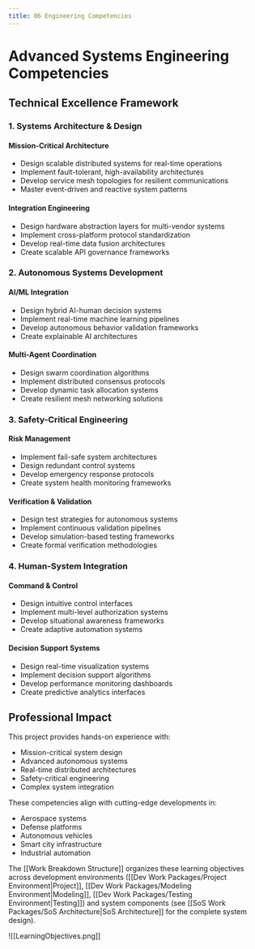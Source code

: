 ```yaml
---
title: 06 Engineering Competencies
---
```

# **Advanced Systems Engineering Competencies**

## **Technical Excellence Framework**

### **1. Systems Architecture & Design**

#### **Mission-Critical Architecture**
- Design scalable distributed systems for real-time operations
- Implement fault-tolerant, high-availability architectures
- Develop service mesh topologies for resilient communications
- Master event-driven and reactive system patterns

#### **Integration Engineering**
- Design hardware abstraction layers for multi-vendor systems
- Implement cross-platform protocol standardization
- Develop real-time data fusion architectures
- Create scalable API governance frameworks

### **2. Autonomous Systems Development**

#### **AI/ML Integration**
- Design hybrid AI-human decision systems
- Implement real-time machine learning pipelines
- Develop autonomous behavior validation frameworks
- Create explainable AI architectures

#### **Multi-Agent Coordination**
- Design swarm coordination algorithms
- Implement distributed consensus protocols
- Develop dynamic task allocation systems
- Create resilient mesh networking solutions

### **3. Safety-Critical Engineering**

#### **Risk Management**
- Implement fail-safe system architectures
- Design redundant control systems
- Develop emergency response protocols
- Create system health monitoring frameworks

#### **Verification & Validation**
- Design test strategies for autonomous systems
- Implement continuous validation pipelines
- Develop simulation-based testing frameworks
- Create formal verification methodologies

### **4. Human-System Integration**

#### **Command & Control**
- Design intuitive control interfaces
- Implement multi-level authorization systems
- Develop situational awareness frameworks
- Create adaptive automation systems

#### **Decision Support Systems**
- Design real-time visualization systems
- Implement decision support algorithms
- Develop performance monitoring dashboards
- Create predictive analytics interfaces

## **Professional Impact**

This project provides hands-on experience with:
- Mission-critical system design
- Advanced autonomous systems
- Real-time distributed architectures
- Safety-critical engineering
- Complex system integration

These competencies align with cutting-edge developments in:
- Aerospace systems
- Defense platforms
- Autonomous vehicles
- Smart city infrastructure
- Industrial automation

The [[Work Breakdown Structure]] organizes these learning objectives across development environments ([[Dev Work Packages/Project Environment|Project]], [[Dev Work Packages/Modeling Environment|Modeling]], [[Dev Work Packages/Testing Environment|Testing]]) and system components (see [[SoS Work Packages/SoS Architecture|SoS Architecture]] for the complete system design).

![[LearningObjectives.png]]
